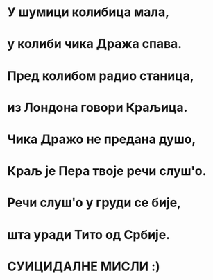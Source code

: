 # У шумици колибица мала,
# у колиби чика Дража спава.

# Пред колибом радио станица,
# из Лондона говори Краљица.

# Чика Дражо не предана душо,
# Краљ је Пера твоје речи слуш'о.

# Речи слуш'о у груди се бије,
# шта уради Тито од Србије.

# СУИЦИДАЛНЕ МИСЛИ :)